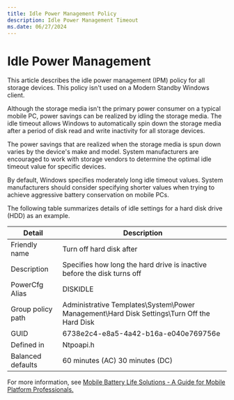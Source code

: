 ```yaml
---
title: Idle Power Management Policy
description: Idle Power Management Timeout
ms.date: 06/27/2024
---
```


# Idle Power Management

This article describes the idle power management (IPM) policy for all storage devices. This policy isn't used on a Modern Standby Windows client.

Although the storage media isn't the primary power consumer on a typical mobile PC, power savings can be realized by idling the storage media. The idle timeout allows Windows to automatically spin down the storage media after a period of disk read and write inactivity for all storage devices.

The power savings that are realized when the storage media is spun down varies by the device's make and model. System manufacturers are encouraged to work with storage vendors to determine the optimal idle timeout value for specific devices.

By default, Windows specifies moderately long idle timeout values. System manufacturers should consider specifying shorter values when trying to achieve aggressive battery conservation on mobile PCs.

The following table summarizes details of idle settings for a hard disk drive (HDD) as an example.

| Detail | Description |
| ------ | ----------- |
| Friendly name     | Turn off hard disk after |
| Description       | Specifies how long the hard drive is inactive before the disk turns off |
| PowerCfg Alias    | DISKIDLE |
| Group policy path | Administrative Templates\System\Power Management\Hard Disk Settings\Turn Off the Hard Disk |
| GUID              | 6738e2c4-e8a5-4a42-b16a-e040e769756e |
| Defined in        | Ntpoapi.h |
| Balanced defaults | 60 minutes (AC) 30 minutes (DC) |

For more information, see [Mobile Battery Life Solutions - A Guide for Mobile Platform Professionals.](https://go.microsoft.com/fwlink/p/?linkid=144534)

